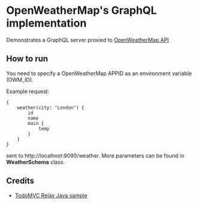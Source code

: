 # OpenWeatherMap's GraphQL implementation

Demonstrates a GraphQL server proxied to [OpenWeatherMap API](http://openweathermap.org/api)

## How to run

You need to specify a OpenWeatherMap APPID as an environment variable (OWM_ID).

Example request:
```
{  
    weather(city: "London") { 
        id 
        name 
        main { 
            temp 
        } 
    }  
}
```
sent to http://localhost:9090/weather. More parameters can be found in **WeatherSchema** class.

## Credits
* [TodoMVC Relay Java sample](https://github.com/graphql-java/todomvc-relay-java/)